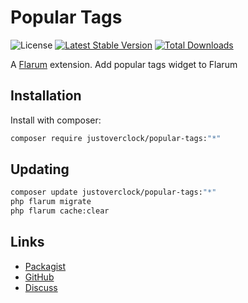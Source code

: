 # Popular Tags

![License](https://img.shields.io/badge/license-MIT-blue.svg) [![Latest Stable Version](https://img.shields.io/packagist/v/justoverclock/popular-tags.svg)](https://packagist.org/packages/justoverclock/popular-tags) [![Total Downloads](https://img.shields.io/packagist/dt/justoverclock/popular-tags.svg)](https://packagist.org/packages/justoverclock/popular-tags)

A [Flarum](http://flarum.org) extension. Add popular tags widget to Flarum

## Installation

Install with composer:

```sh
composer require justoverclock/popular-tags:"*"
```

## Updating

```sh
composer update justoverclock/popular-tags:"*"
php flarum migrate
php flarum cache:clear
```

## Links

- [Packagist](https://packagist.org/packages/justoverclock/popular-tags)
- [GitHub](https://github.com/justoverclock/popular-tags)
- [Discuss](https://discuss.flarum.org/d/PUT_DISCUSS_SLUG_HERE)
